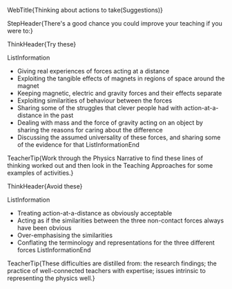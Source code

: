 WebTitle{Thinking about actions to take(Suggestions)}

StepHeader{There's a good chance you could improve your teaching if you were to:}

ThinkHeader{Try these}

ListInformation
- Giving real experiences of forces acting at a distance
- Exploiting the tangible effects of magnets in regions of space around the magnet
- Keeping magnetic, electric and gravity forces and their effects separate
- Exploiting similarities of behaviour between the forces
- Sharing some of the struggles that clever people had with action-at-a-distance in the past
- Dealing with mass and the force of gravity acting on an object by sharing the reasons for caring about the difference
- Discussing the assumed universality of these forces, and sharing some of the evidence for that
ListInformationEnd

TeacherTip{Work through the Physics Narrative to find these lines of thinking worked out and then look in the Teaching Approaches for some examples of activities.}

ThinkHeader{Avoid these}

ListInformation
- Treating action-at-a-distance as obviously acceptable
- Acting as if the similarities between the three non-contact forces always have been obvious
- Over-emphasising the similarities
- Conflating the terminology and representations for the three different forces
ListInformationEnd

TeacherTip{These difficulties are distilled from: the research findings; the practice of well-connected teachers with expertise; issues intrinsic to representing the physics well.}
